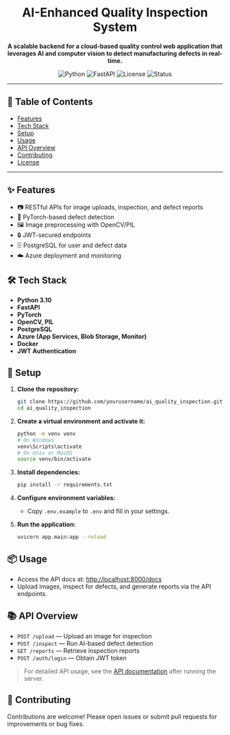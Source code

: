 <!-- PROJECT LOGO -->


<h1 align="center">AI-Enhanced Quality Inspection System</h1>

<p align="center">
  <b>A scalable backend for a cloud-based quality control web application that leverages AI and computer vision to detect manufacturing defects in real-time.</b>
</p>

<p align="center">
  <img src="https://img.shields.io/badge/Python-3.10-blue?logo=python" alt="Python">
  <img src="https://img.shields.io/badge/FastAPI-0.95+-green?logo=fastapi" alt="FastAPI">
  <img src="https://img.shields.io/badge/License-MIT-yellow.svg" alt="License">
  <img src="https://img.shields.io/badge/Status-Active-brightgreen" alt="Status">
</p>

---

## 📑 Table of Contents
- [Features](#features)
- [Tech Stack](#tech-stack)
- [Setup](#setup)
- [Usage](#usage)
- [API Overview](#api-overview)
- [Contributing](#contributing)
- [License](#license)

---

## ✨ Features
- 📷 RESTful APIs for image uploads, inspection, and defect reports
- 🤖 PyTorch-based defect detection
- 🖼️ Image preprocessing with OpenCV/PIL
- 🔒 JWT-secured endpoints
- 🗄️ PostgreSQL for user and defect data
- ☁️ Azure deployment and monitoring

## 🛠️ Tech Stack
- **Python 3.10**
- **FastAPI**
- **PyTorch**
- **OpenCV, PIL**
- **PostgreSQL**
- **Azure (App Services, Blob Storage, Monitor)**
- **Docker**
- **JWT Authentication**

## 🚀 Setup
1. **Clone the repository:**
   ```bash
   git clone https://github.com/yourusername/ai_quality_inspection.git
   cd ai_quality_inspection
   ```
2. **Create a virtual environment and activate it:**
   ```bash
   python -m venv venv
   # On Windows
   venv\Scripts\activate
   # On Unix or MacOS
   source venv/bin/activate
   ```
3. **Install dependencies:**
   ```bash
   pip install -r requirements.txt
   ```
4. **Configure environment variables:**
   - Copy `.env.example` to `.env` and fill in your settings.

5. **Run the application:**
   ```bash
   uvicorn app.main:app --reload
   ```

## 📦 Usage
- Access the API docs at: [http://localhost:8000/docs](http://localhost:8000/docs)
- Upload images, inspect for defects, and generate reports via the API endpoints.

## 📚 API Overview
- `POST /upload` — Upload an image for inspection
- `POST /inspect` — Run AI-based defect detection
- `GET /reports` — Retrieve inspection reports
- `POST /auth/login` — Obtain JWT token

> For detailed API usage, see the [API documentation](http://localhost:8000/docs) after running the server.

## 🤝 Contributing
Contributions are welcome! Please open issues or submit pull requests for improvements or bug fixes.

